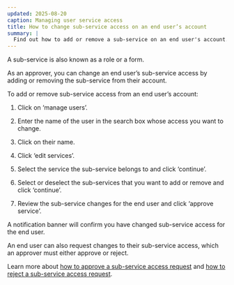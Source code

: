 ```yaml
---
updated: 2025-08-20
caption: Managing user service access
title: How to change sub-service access on an end user’s account
summary: |
  Find out how to add or remove a sub-service on an end user's account.
---
```


A sub-service is also known as a role or a form.

As an approver, you can change an end user’s sub-service access by adding or removing the sub-service from their account.

To add or remove sub-service access from an end user’s account:

1. Click on ‘manage users’.

2. Enter the name of the user in the search box whose access you want to change.

3. Click on their name.

4. Click ‘edit services’.

5. Select the service the sub-service belongs to and click ‘continue’.

6. Select or deselect the sub-services that you want to add or remove and click ‘continue’.

7. Review the sub-service changes for the end user and click ‘approve service’.

A notification banner will confirm you have changed sub-service access for the end user.

An end user can also request changes to their sub-service access, which an approver must either approve or reject.

Learn more about [how to approve a sub-service access request](/managing-users/how-to-approve) and [how to reject a sub-service access request](/managing-users/how-to-reject).
